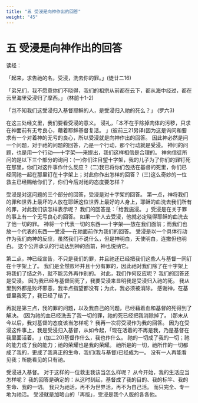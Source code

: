 ```yaml
---
title: "五 受浸是向神作出的回答"
weight: "45"
---
```


# 五 受浸是向神作出的回答


读经：

「起来，求告祂的名，受浸，洗去你的罪。」(徒廿二16)

「弟兄们，我不愿意你们不晓得，我们的祖宗从前都在云下，都从海中经过，都在云里海里受浸归了摩西。」
(林前十1-2)

「岂不知我们这受浸归入基督耶稣的人，是受浸归入祂的死么？」
(罗六3)

在这三处经文里，我们要看受浸的意义。
浸礼，「本不在乎除掉肉体的污秽，只求在神面前有无亏良心，藉着耶稣基督复活。
」(彼前三21另译)因为这是询问和要求有一个对着神的无亏的良心，所以受浸就是向神作出的回答。
因此神必然是问一个问题，对于祂的问题的回答，乃是一个行动，那个行动就是受浸。
神问的问题，也是用一个行动──十字架──来提出，我们这样相信是合理的。
神向信徒所问的是以下三个部分的询问：(一)你们注目望十字架，我的儿子为了你们的罪钉死在那里，你们对这件事作什么反应？
(二)我已将你们包括在基督的死里，你们已经同祂一起在那里钉在十字架上；对此你作出怎样的回答？
(三)这么奇妙的一位救主已经赐给你们了，你们今后对祂的态度要怎样？

受浸是对这问题的三个部分的回答，受浸是对十字架的回答。
第一点，神将我们的罪和世界上最坏的人放在耶稣这位世界上最好的人身上，耶稣的血洗去我们所有的罪，对此我们该怎样表示呢？
我们的回答是：「给我施浸。
」受浸是在关于罪的事上有一个无亏良心的回答。
如果一个人去受浸，他就必定晓得耶稣的血洗去了他一切的罪。
神将一个代表一切的东西──十字架──放在我们面前；而我们也放一个代表的东西──受浸──在祂面前作为我们的回答。
受浸是以一个具体行动作为我们向神的反应，虽然我们不说什么，但是神明白，天使明白，连撒但也明白。
这个公开承认的行动达到神的面前，神也悦纳它。

第二点，神已经宣告，不只是我们的罪，并且祂还已经把我们这些人与基督一同钉在十字架上了。
我们是全然败坏并且十分有罪的，因此祂对我们除了在十字架上将我们了结之外，就不能另外再作别的。
对此，我们作何反应呢？
我们的回答还是受浸。
因为我已经与基督同死了，我要受浸来显明我是受浸归入祂的死。
我从里到外都是败坏邪恶，我半点指望都没有；为此，我必须被消除。
感谢神，在基督里我死了，我已经了结了。

再就是第三点，我的罪的问题，以及我自己的问题，已经藉着血和基督的死得到了解决。
(因为祂的血已经洗去了我一切的罪，祂的死已经把我消除掉了。
)那末从今以后，我对基督的态度该当怎样呢？
我再一次将受浸作为我的回答。
因为在受浸这件事上，我是受浸归入基督，从如今起，「现在活着的不再是我，乃是基督在我里面活着。
」(加二20)基督作什么，我也作什么。
祂的一切成了我的一切；祂的能力成了我的能力；祂的荣耀也是我的荣耀。
祂所是的一切，祂所作的一切都成了我的，更成了我真正的生命，我们(我与基督)已经成为一。
没有一人再能看见我；所能看见的只有祂。

受浸进入基督。
对于这样的一位救主我该当怎么样呢？
从今开始，我的生活应当怎样呢？
我的回答是确定的：从这时刻起，基督成了我的目的、我的标竿、我的生命、我的一切。
我只为祂活，再不为世界活，再不为自己活。
而只完全、专一地为祂活。
受浸就是加略山的「再版」，受浸是我个人版的各各他。
